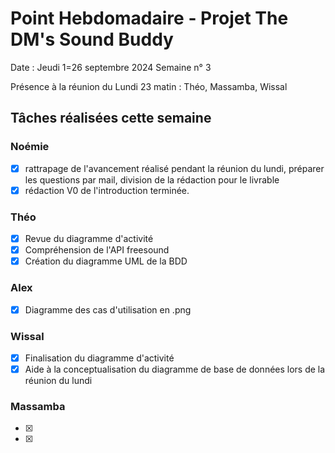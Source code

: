  # Point Hebdomadaire - Projet The DM's Sound Buddy


Date : Jeudi 1=26 septembre 2024
Semaine n° 3

Présence à la réunion du Lundi 23 matin : Théo, Massamba, Wissal
## Tâches réalisées cette semaine

### Noémie

- [x] rattrapage de l'avancement réalisé pendant la réunion du lundi, préparer les questions par mail, division de la rédaction pour le livrable
- [x] rédaction V0 de l'introduction terminée.

### Théo

- [x] Revue du diagramme d'activité
- [x] Compréhension de l'API freesound
- [x] Création du diagramme UML de la BDD

### Alex

- [x] Diagramme des cas d'utilisation en .png

### Wissal

- [x] Finalisation du diagramme d'activité
- [x] Aide à la conceptualisation du diagramme de base de données lors de la réunion du lundi

### Massamba

- [x]
- [x]
